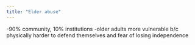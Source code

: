 ```yaml
---
title: "Elder abuse"
---
```

-90% community, 10% institutions
-older adults more vulnerable b/c physically harder to defend themselves and fear of losing independence

